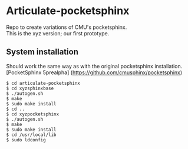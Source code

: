 # Articulate-pocketsphinx
Repo to create variations of CMU's pocketsphinx.  
This is the xyz version; our first prototype.  


## System installation  
Should work the same way as with the original pocketsphinx installation.  
[PocketSphinx 5prealpha] (https://github.com/cmusphinx/pocketsphinx)  
  

```
$ cd articulate-pocketsphinx
$ cd xyzsphinxbase
$ ./autogen.sh
$ make  
$ sudo make install
$ cd ..
$ cd xyzpocketsphinx
$ ./autogen.sh
$ make  
$ sudo make install  
$ cd /usr/local/lib 
$ sudo ldconfig  

```



